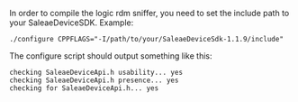 In order to compile the logic rdm sniffer, you need to set the include path to your SaleaeDeviceSDK. Example:

```
./configure CPPFLAGS="-I/path/to/your/SaleaeDeviceSdk-1.1.9/include"
```

The configure script should output something like this:

```
checking SaleaeDeviceApi.h usability... yes
checking SaleaeDeviceApi.h presence... yes
checking for SaleaeDeviceApi.h... yes
```
